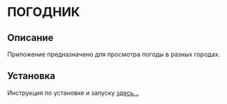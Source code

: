 # ПОГОДНИК
## Описание
Приложение предназначено для просмотра погоды в разных городах.
## Установка
Инструкция по установке и запуску [здесь...](https://github.com/facecontrol34/Sortingillustration/wiki/%239-%D0%A0%D1%83%D0%BA%D0%BE%D0%B2%D0%BE%D0%B4%D1%81%D1%82%D0%B2%D0%BE-%D0%B4%D0%BB%D1%8F-%D0%BF%D0%BE%D0%BB%D1%8C%D0%B7%D0%BE%D0%B2%D0%B0%D1%82%D0%B5%D0%BB%D1%8F)
